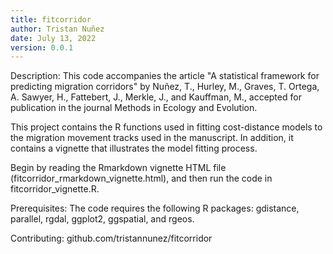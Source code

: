 ```yaml
---
title: fitcorridor
author: Tristan Nuñez
date: July 13, 2022
version: 0.0.1
--- 
```


Description:
This code accompanies the article "A statistical framework for predicting migration corridors" by Nuñez, T., Hurley, M., Graves, T. Ortega, A. Sawyer, H., Fattebert, J., Merkle, J., and Kauffman, M., accepted for publication in the journal Methods in Ecology and Evolution. 

This project contains the R functions used in fitting cost-distance models to the migration movement tracks used in the manuscript. In addition, it contains a vignette that illustrates the model fitting process. 

Begin by reading the Rmarkdown vignette HTML file (fitcorridor_rmarkdown_vignette.html), and then run the code in fitcorridor_vignette.R. 

Prerequisites: 
The code requires the following R packages: gdistance, parallel, rgdal, ggplot2, ggspatial, and rgeos.

Contributing: 
github.com/tristannunez/fitcorridor


